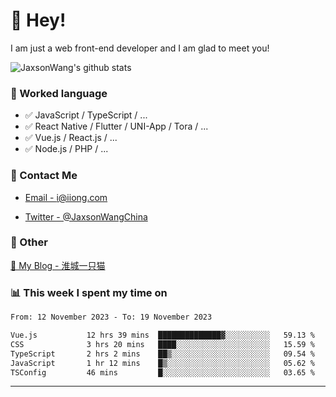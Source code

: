 # 👋 Hey!

I am just a web front-end developer and I am glad to meet you!

![JaxsonWang's github stats](https://github-readme-stats.vercel.app/api?username=JaxsonWang&&show_icons=true&&title_color=1abc9c&&icon_color=1abc9c)


### 📝 Worked language

- ✅ JavaScript / TypeScript / ...
- ✅ React Native / Flutter / UNI-App / Tora / ...
- ✅ Vue.js / React.js / ...
- ✅ Node.js / PHP / ...

### 📮 Contact Me

- [Email - i@iiong.com](mailto:i@iiong.com)

- [Twitter - @JaxsonWangChina](https://twitter.com/JaxsonWangChina)

### 🤪 Other

[📌 My Blog - 淮城一只猫](https://iiong.com)

### 📊 This week I spent my time on

<!--START_SECTION:waka-->

```txt
From: 12 November 2023 - To: 19 November 2023

Vue.js           12 hrs 39 mins  ██████████████▓░░░░░░░░░░   59.13 %
CSS              3 hrs 20 mins   ████░░░░░░░░░░░░░░░░░░░░░   15.59 %
TypeScript       2 hrs 2 mins    ██▒░░░░░░░░░░░░░░░░░░░░░░   09.54 %
JavaScript       1 hr 12 mins    █▒░░░░░░░░░░░░░░░░░░░░░░░   05.62 %
TSConfig         46 mins         █░░░░░░░░░░░░░░░░░░░░░░░░   03.65 %
```

<!--END_SECTION:waka-->

---

